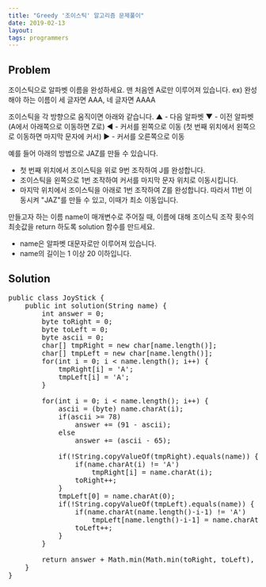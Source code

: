 ```yaml
---
title: "Greedy '조이스틱' 알고리즘 문제풀이"
date: 2019-02-13
layout:
tags: programmers
---
```



## Problem
조이스틱으로 알파벳 이름을 완성하세요. 맨 처음엔 A로만 이루어져 있습니다.
ex) 완성해야 하는 이름이 세 글자면 AAA, 네 글자면 AAAA

조이스틱을 각 방향으로 움직이면 아래와 같습니다.
▲ - 다음 알파벳
▼ - 이전 알파벳 (A에서 아래쪽으로 이동하면 Z로)
◀ - 커서를 왼쪽으로 이동 (첫 번째 위치에서 왼쪽으로 이동하면 마지막 문자에 커서)
▶ - 커서를 오른쪽으로 이동

예를 들어 아래의 방법으로 JAZ를 만들 수 있습니다.
- 첫 번째 위치에서 조이스틱을 위로 9번 조작하여 J를 완성합니다.
- 조이스틱을 왼쪽으로 1번 조작하여 커서를 마지막 문자 위치로 이동시킵니다.
- 마지막 위치에서 조이스틱을 아래로 1번 조작하여 Z를 완성합니다.
따라서 11번 이동시켜 "JAZ"를 만들 수 있고, 이때가 최소 이동입니다.

만들고자 하는 이름 name이 매개변수로 주어질 때, 이름에 대해 조이스틱 조작 횟수의 최솟값을 return 하도록 solution 함수를 만드세요.

- name은 알파벳 대문자로만 이루어져 있습니다.
- name의 길이는 1 이상 20 이하입니다.


## Solution
<pre>
public class JoyStick {
	public int solution(String name) {
        int answer = 0;
        byte toRight = 0;
        byte toLeft = 0;
        byte ascii = 0;
        char[] tmpRight = new char[name.length()];
        char[] tmpLeft = new char[name.length()];
        for(int i = 0; i < name.length(); i++) {
        	tmpRight[i] = 'A';
        	tmpLeft[i] = 'A';
        }        	
        
        for(int i = 0; i < name.length(); i++) {
        	ascii = (byte) name.charAt(i);
        	if(ascii >= 78)
        		answer += (91 - ascii);
        	else
        		answer += (ascii - 65);
        	
        	if(!String.copyValueOf(tmpRight).equals(name)) {
            	if(name.charAt(i) != 'A')
            		tmpRight[i] = name.charAt(i);
            	toRight++;
        	}
        	tmpLeft[0] = name.charAt(0);
        	if(!String.copyValueOf(tmpLeft).equals(name)) {        		
        		if(name.charAt(name.length()-i-1) != 'A')
        			tmpLeft[name.length()-i-1] = name.charAt(name.length()-i-1);
            	toLeft++;
        	}
        }

        return answer + Math.min(Math.min(toRight, toLeft), Math.min(toRight, toLeft)*2 + Math.max(toRight, toLeft));
    }
}    
